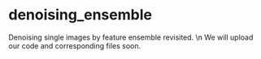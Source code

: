 # denoising_ensemble
Denoising single images by feature ensemble revisited. \n
We will upload our code and corresponding files soon.
